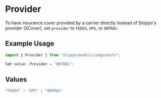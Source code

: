 # Provider

To have insurance cover provided by a carrier directly instead of Shippo's provider (XCover), set `provider` to `FEDEX`, `UPS`, or `ONTRAC`.

## Example Usage

```typescript
import { Provider } from "shippo/models/components";

let value: Provider = "ONTRAC";
```

## Values

```typescript
"FEDEX" | "UPS" | "ONTRAC"
```